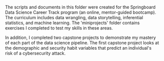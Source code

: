The scripts and documents in this folder were created for the Springboard Data Science Career Track program (an online, mentor-guided bootcamp).  The curriculum includes data wrangling, data storytelling, inferential statistics, and machine learning.  The 'miniprojects' folder contains exercises I completed to test my skills in these areas.

In addition, I completed two capstone projects to demonstrate my mastery of each part of the data science pipeline.  The first capstone project looks at the demographic and security habit variables that predict an individual's risk of a cybersecurity attack.
